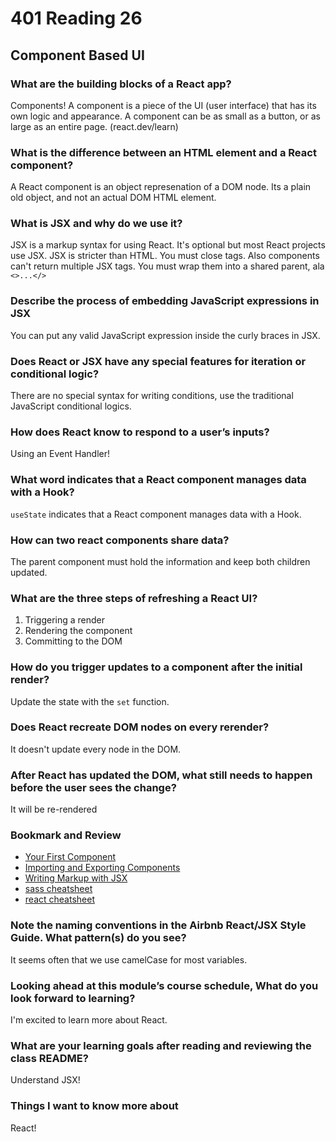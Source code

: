 # 401 Reading 26

## Component Based UI

### What are the building blocks of a React app?

Components! A component is a piece of the UI (user interface) that has its own logic and appearance. A component can be as small as a button, or as large as an entire page. (react.dev/learn)

### What is the difference between an HTML element and a React component?

A React component is an object represenation of a DOM node. Its a plain old object, and not an actual DOM HTML element.

### What is JSX and why do we use it?

JSX is a markup syntax for using React. It's optional but most React projects use JSX. JSX is stricter than HTML. You must close tags. Also components can't return multiple JSX tags. You must wrap them into a shared parent, ala `<>...</>`

### Describe the process of embedding JavaScript expressions in JSX

You can put any valid JavaScript expression inside the curly braces in JSX.

### Does React or JSX have any special features for iteration or conditional logic?

There are no special syntax for writing conditions, use the traditional JavaScript conditional logics.

### How does React know to respond to a user’s inputs?

Using an Event Handler!

### What word indicates that a React component manages data with a Hook?

`useState` indicates that a React component manages data with a Hook.

### How can two react components share data?

The parent component must hold the information and keep both children updated.

### What are the three steps of refreshing a React UI?

1. Triggering a render
2. Rendering the component
3. Committing to the DOM

### How do you trigger updates to a component after the initial render?

Update the state with the `set` function.

### Does React recreate DOM nodes on every rerender?

It doesn't update every node in the DOM.

### After React has updated the DOM, what still needs to happen before the user sees the change?

It will be re-rendered

### Bookmark and Review

- [Your First Component](https://react.dev/learn/your-first-component)
- [Importing and Exporting Components](https://react.dev/learn/importing-and-exporting-components)
- [Writing Markup with JSX](https://react.dev/learn/writing-markup-with-jsx)
- [sass cheatsheet](https://devhints.io/sass)
- [react cheatsheet](https://devhints.io/react)

### Note the naming conventions in the Airbnb React/JSX Style Guide. What pattern(s) do you see?

It seems often that we use camelCase for most variables.

### Looking ahead at this module’s course schedule, What do you look forward to learning?

I'm excited to learn more about React.

### What are your learning goals after reading and reviewing the class README?

Understand JSX!

### Things I want to know more about

React!
